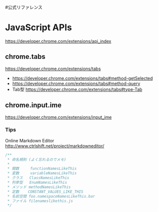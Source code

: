 #公式リファレンス

# JavaScript APIs
https://developer.chrome.com/extensions/api_index

## chrome.tabs 
https://developer.chrome.com/extensions/tabs

- https://developer.chrome.com/extensions/tabs#method-getSelected
- https://developer.chrome.com/extensions/tabs#method-query
- Tab型 https://developer.chrome.com/extensions/tabs#type-Tab

## chrome.input.ime
https://developer.chrome.com/extensions/input_ime

### Tips
Online Markdown Editor  
http://www.ctrlshift.net/project/markdowneditor/

```javascript
/**
 * 命名規則 (よく忘れるのでメモ)
 *
 * 関数     functionNamesLikeThis
 * 変数     variableNamesLikeThis
 * クラス   ClassNamesLikeThis
 * 列挙型   EnumNamesLikeThis
 * メソッド methodNamesLikeThis
 * 定数    CONSTANT_VALUES_LIKE_THIS
 * 名前空間 foo.namespaceNamesLikeThis.bar
 * ファイル filenameslikethis.js
 */
```